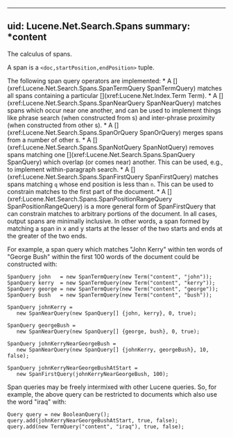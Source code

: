 ﻿
<!--
 Licensed to the Apache Software Foundation (ASF) under one or more
 contributor license agreements.  See the NOTICE file distributed with
 this work for additional information regarding copyright ownership.
 The ASF licenses this file to You under the Apache License, Version 2.0
 (the "License"); you may not use this file except in compliance with
 the License.  You may obtain a copy of the License at

     http://www.apache.org/licenses/LICENSE-2.0

 Unless required by applicable law or agreed to in writing, software
 distributed under the License is distributed on an "AS IS" BASIS,
 WITHOUT WARRANTIES OR CONDITIONS OF ANY KIND, either express or implied.
 See the License for the specific language governing permissions and
 limitations under the License.
-->

---
uid: Lucene.Net.Search.Spans
summary: *content
---

The calculus of spans.

A span is a `<doc,startPosition,endPosition>` tuple.

The following span query operators are implemented: * A [](xref:Lucene.Net.Search.Spans.SpanTermQuery SpanTermQuery) matches all spans containing a particular [](xref:Lucene.Net.Index.Term Term). * A [](xref:Lucene.Net.Search.Spans.SpanNearQuery SpanNearQuery) matches spans which occur near one another, and can be used to implement things like phrase search (when constructed from [](xref:Lucene.Net.Search.Spans.SpanTermQuery)s) and inter-phrase proximity (when constructed from other [](xref:Lucene.Net.Search.Spans.SpanNearQuery)s). * A [](xref:Lucene.Net.Search.Spans.SpanOrQuery SpanOrQuery) merges spans from a number of other [](xref:Lucene.Net.Search.Spans.SpanQuery)s. * A [](xref:Lucene.Net.Search.Spans.SpanNotQuery SpanNotQuery) removes spans matching one [](xref:Lucene.Net.Search.Spans.SpanQuery SpanQuery) which overlap (or comes near) another. This can be used, e.g., to implement within-paragraph search. * A [](xref:Lucene.Net.Search.Spans.SpanFirstQuery SpanFirstQuery) matches spans matching `q` whose end position is less than `n`. This can be used to constrain matches to the first part of the document. * A [](xref:Lucene.Net.Search.Spans.SpanPositionRangeQuery SpanPositionRangeQuery) is a more general form of SpanFirstQuery that can constrain matches to arbitrary portions of the document. In all cases, output spans are minimally inclusive. In other words, a span formed by matching a span in x and y starts at the lesser of the two starts and ends at the greater of the two ends. 

For example, a span query which matches "John Kerry" within ten
words of "George Bush" within the first 100 words of the document
could be constructed with:

    SpanQuery john   = new SpanTermQuery(new Term("content", "john"));
    SpanQuery kerry  = new SpanTermQuery(new Term("content", "kerry"));
    SpanQuery george = new SpanTermQuery(new Term("content", "george"));
    SpanQuery bush   = new SpanTermQuery(new Term("content", "bush"));

    SpanQuery johnKerry =
       new SpanNearQuery(new SpanQuery[] {john, kerry}, 0, true);

    SpanQuery georgeBush =
       new SpanNearQuery(new SpanQuery[] {george, bush}, 0, true);

    SpanQuery johnKerryNearGeorgeBush =
       new SpanNearQuery(new SpanQuery[] {johnKerry, georgeBush}, 10, false);

    SpanQuery johnKerryNearGeorgeBushAtStart =
       new SpanFirstQuery(johnKerryNearGeorgeBush, 100);

Span queries may be freely intermixed with other Lucene queries.
So, for example, the above query can be restricted to documents which
also use the word "iraq" with:

    Query query = new BooleanQuery();
    query.add(johnKerryNearGeorgeBushAtStart, true, false);
    query.add(new TermQuery("content", "iraq"), true, false);